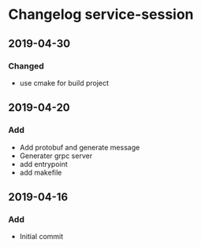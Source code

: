 # Changelog service-session

## 2019-04-30
### Changed
  - use cmake for build project

## 2019-04-20
### Add
  - Add protobuf and generate message
  - Generater grpc server
  - add entrypoint
  - add makefile

## 2019-04-16
### Add
  - Initial commit
